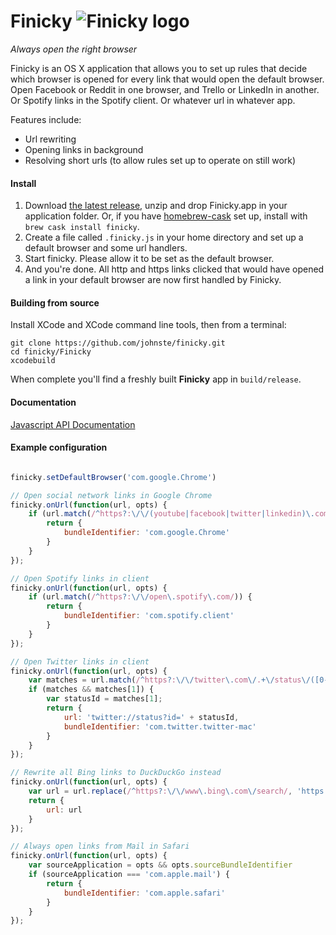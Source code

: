 # Finicky ![Finicky logo](https://raw.githubusercontent.com/johnste/finicky/master/Finicky/Finicky/statusitem%402x.png)

*Always open the right browser*

Finicky is an OS X application that allows you to set up rules that decide which browser is opened for every link that would open the default browser. Open Facebook or Reddit in one browser, and Trello or LinkedIn in another. Or Spotify links in the Spotify client. Or whatever url in whatever app.

Features include:
- Url rewriting
- Opening links in background
- Resolving short urls (to allow rules set up to operate on still work)

#### Install

1. Download [the latest release](https://github.com/johnste/finicky/releases), unzip and drop Finicky.app in your application folder. Or, if you have [homebrew-cask](https://github.com/caskroom/homebrew-cask) set up, install with `brew cask install finicky`.
2. Create a file called `.finicky.js` in your home directory and set up a default browser and some url handlers.
3. Start finicky. Please allow it to be set as the default browser.
4. And you're done. All http and https links clicked that would have opened a link in your default browser are now first handled by Finicky.

#### Building from source
Install XCode and XCode command line tools, then from a terminal:

    git clone https://github.com/johnste/finicky.git
    cd finicky/Finicky
    xcodebuild

When complete you'll find a freshly built **Finicky** app in
`build/release`.

#### Documentation
[Javascript API Documentation](https://github.com/johnste/finicky/wiki/Javascript-API-Documentation)

#### Example configuration
```javascript

finicky.setDefaultBrowser('com.google.Chrome')

// Open social network links in Google Chrome
finicky.onUrl(function(url, opts) {
	if (url.match(/^https?:\/\/(youtube|facebook|twitter|linkedin)\.com/)) {
		return {
			bundleIdentifier: 'com.google.Chrome'
		}
	}
});

// Open Spotify links in client
finicky.onUrl(function(url, opts) {
	if (url.match(/^https?:\/\/open\.spotify\.com/)) {
		return {
			bundleIdentifier: 'com.spotify.client'
		}
	}
});

// Open Twitter links in client
finicky.onUrl(function(url, opts) {
	var matches = url.match(/^https?:\/\/twitter\.com\/.+\/status\/([0-9]+)/)
	if (matches && matches[1]) {
		var statusId = matches[1];
		return {
			url: 'twitter://status?id=' + statusId,
			bundleIdentifier: 'com.twitter.twitter-mac'
		}
	}
});

// Rewrite all Bing links to DuckDuckGo instead
finicky.onUrl(function(url, opts) {
    var url = url.replace(/^https?:\/\/www\.bing\.com\/search/, 'https://duckduckgo.com')
    return {
    	url: url
    }
});

// Always open links from Mail in Safari
finicky.onUrl(function(url, opts) {
	var sourceApplication = opts && opts.sourceBundleIdentifier
	if (sourceApplication === 'com.apple.mail') {
		return {
			bundleIdentifier: 'com.apple.safari'
		}
	}
});

```
